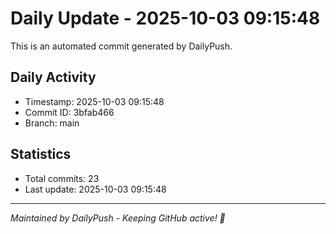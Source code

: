 # Daily Update - 2025-10-03 09:15:48

This is an automated commit generated by DailyPush.

## Daily Activity
- Timestamp: 2025-10-03 09:15:48
- Commit ID: 3bfab466
- Branch: main

## Statistics
- Total commits: 23
- Last update: 2025-10-03 09:15:48

---
*Maintained by DailyPush - Keeping GitHub active! 🚀*
